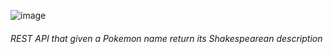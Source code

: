 ![image](https://fontmeme.com/permalink/201104/7968cc2d7b46b4dcc8c58947cba294e3.png)

###### REST API that given a Pokemon name return its Shakespearean description
